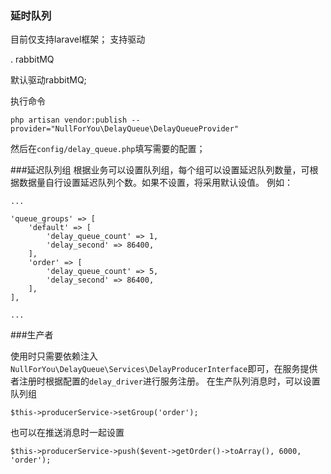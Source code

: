 ### 延时队列

目前仅支持laravel框架；
支持驱动

. rabbitMQ

默认驱动rabbitMQ;

执行命令
```
php artisan vendor:publish --provider="NullForYou\DelayQueue\DelayQueueProvider"
```

然后在`config/delay_queue.php`填写需要的配置；

###延迟队列组
根据业务可以设置队列组，每个组可以设置延迟队列数量，可根据数据量自行设置延迟队列个数。如果不设置，将采用默认设值。
例如：
```
...

'queue_groups' => [
    'default' => [
        'delay_queue_count' => 1,
        'delay_second' => 86400,
    ],
    'order' => [
        'delay_queue_count' => 5,
        'delay_second' => 86400,
    ],
],
    
...

```


###生产者

使用时只需要依赖注入`NullForYou\DelayQueue\Services\DelayProducerInterface`即可，在服务提供者注册时根据配置的`delay_driver`进行服务注册。
在生产队列消息时，可以设置队列组

```
$this->producerService->setGroup('order');
```

也可以在推送消息时一起设置

```
$this->producerService->push($event->getOrder()->toArray(), 6000, 'order');
```